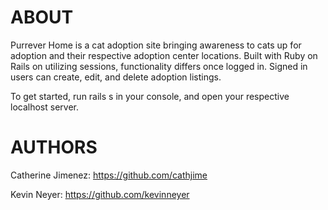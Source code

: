 # ABOUT

Purrever Home is a cat adoption site bringing awareness to cats up for adoption and their respective adoption center locations. Built with Ruby on Rails on utilizing sessions, functionality differs once logged in. Signed in users can create, edit, and delete adoption listings.

To get started, run rails s in your console, and open your respective localhost server.

# AUTHORS

Catherine Jimenez: https://github.com/cathjime

Kevin Neyer: https://github.com/kevinneyer
